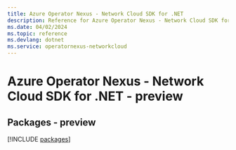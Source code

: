 ```yaml
---
title: Azure Operator Nexus - Network Cloud SDK for .NET
description: Reference for Azure Operator Nexus - Network Cloud SDK for .NET
ms.date: 04/02/2024
ms.topic: reference
ms.devlang: dotnet
ms.service: operatornexus-networkcloud
---
```

# Azure Operator Nexus - Network Cloud SDK for .NET - preview
## Packages - preview
[!INCLUDE [packages](operator-nexus---network-cloud-index.md)]